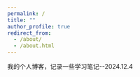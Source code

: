 ```yaml
---
permalink: /
title: ""
author_profile: true
redirect_from: 
  - /about/
  - /about.html
---
```


我的个人博客，记录一些学习笔记--2024.12.4



